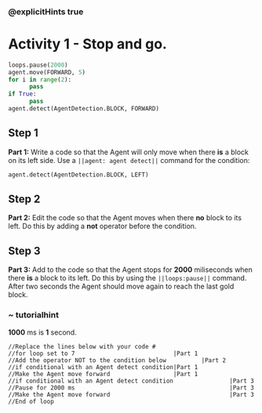 ### @explicitHints true

# Activity 1 -  Stop and go.

```python
loops.pause(2000)
agent.move(FORWARD, 5)
for i in range(2):
      pass
if True:
      pass
agent.detect(AgentDetection.BLOCK, FORWARD)
```

## Step 1
**Part 1:** Write a code so that the Agent will only move when there **is** a block on its left side. 
Use a `||agent: agent detect||` command for the condition: 
```python
agent.detect(AgentDetection.BLOCK, LEFT)
```

## Step 2
**Part 2:** Edit the code so that the Agent moves when there **no** block to its left. 
Do this by adding a **not** operator before the condition. 

## Step 3
**Part 3:** Add to the code so that the Agent stops for **2000** miliseconds when there **is** a block to its left.
Do this by using the `||loops:pause||` command. After two seconds the Agent should move again to reach the last gold block.

### ~ tutorialhint
**1000** ms is **1** second.

```template
//Replace the lines below with your code #    
//for loop set to 7                            |Part 1
//Add the operator NOT to the condition below          |Part 2 
//if conditional with an Agent detect condition|Part 1
//Make the Agent move forward                  |Part 1
//if conditional with an Agent detect condition                |Part 3
//Pause for 2000 ms                                            |Part 3
//Make the Agent move forward                                  |Part 3
//End of loop
```

